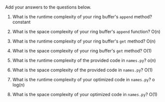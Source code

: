 Add your answers to the questions below.

1. What is the runtime complexity of your ring buffer's `append` method? constant

2. What is the space complexity of your ring buffer's `append` function?
   O(n)

3. What is the runtime complexity of your ring buffer's `get` method? O(n)

4. What is the space complexity of your ring buffer's `get` method?
   O(1)

5. What is the runtime complexity of the provided code in `names.py`? o(n)

6. What is the space complexity of the provided code in `names.py`?
   O(1)

7. What is the runtime complexity of your optimized code in `names.py`? o log(n)

8. What is the space complexity of your optimized code in `names.py`?
   O(1)

